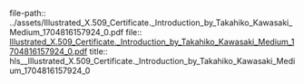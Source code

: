 file-path:: ../assets/Illustrated_X.509_Certificate._Introduction_by_Takahiko_Kawasaki_Medium_1704816157924_0.pdf
file:: [Illustrated_X.509_Certificate._Introduction_by_Takahiko_Kawasaki_Medium_1704816157924_0.pdf](../assets/Illustrated_X.509_Certificate._Introduction_by_Takahiko_Kawasaki_Medium_1704816157924_0.pdf)
title:: hls__Illustrated_X.509_Certificate._Introduction_by_Takahiko_Kawasaki_Medium_1704816157924_0
